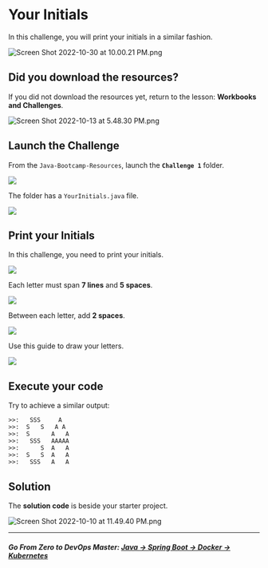 # Your Initials

In this challenge, you will print your initials in a similar fashion.

![Screen Shot 2022-10-30 at 10.00.21 PM.png](https://img-c.udemycdn.com/redactor/raw/article_lecture/2025-01-04_04-14-51-963de16a61f8e081a0ff7866de691928.png)

## Did you download the resources?

If you did not download the resources yet, return to the lesson: **Workbooks and Challenges**.

![Screen Shot 2022-10-13 at 5.48.30 PM.png](https://img-c.udemycdn.com/redactor/raw/article_lecture/2025-01-04_04-14-51-685acd745768515227ff596bdda22a0e.png)

## Launch the Challenge

From the `Java-Bootcamp-Resources`, launch the **`Challenge 1`** folder.

![](https://img-c.udemycdn.com/redactor/raw/article_lecture/2025-01-04_04-14-51-08c7da0de8d98a4705d2036a703c44d0.png)

The folder has a `YourInitials.java` file.

![](https://img-c.udemycdn.com/redactor/raw/article_lecture/2025-01-04_04-14-51-73f7a1404372376670928a8c4c6d3a03.png)

## Print your Initials

In this challenge, you need to print your initials.

![](https://img-c.udemycdn.com/redactor/raw/article_lecture/2025-01-04_04-14-51-3d4970c16e63efddbf5cc3d90e97e772.png)

Each letter must span **7 lines** and **5 spaces**.

![](https://img-c.udemycdn.com/redactor/raw/article_lecture/2025-01-04_04-14-51-11aca4d14a71149b77ff5e5684fc958b.png)

Between each letter, add **2 spaces**.

![](https://img-c.udemycdn.com/redactor/raw/article_lecture/2025-01-04_04-14-51-0786cd2dabbd7e1d944185bd0446f3e2.png)

Use this guide to draw your letters.

![](https://img-c.udemycdn.com/redactor/raw/article_lecture/2025-01-04_04-14-51-4c08c4bff917989fe4b63847c35dda54.png)

## Execute your code
Try to achieve a similar output:
```
>>:   SSS     A  
>>:  S   S   A A 
>>:  S      A   A
>>:   SSS   AAAAA
>>:      S  A   A
>>:  S   S  A   A
>>:   SSS   A   A
```

## Solution

The **solution code** is beside your starter project.

![Screen Shot 2022-10-10 at 11.49.40 PM.png](https://img-c.udemycdn.com/redactor/raw/article_lecture/2025-01-04_04-14-51-71ea1b27c1adda478d79798677ecb922.png)

-------
##### **Go From Zero to DevOps Master**: *[Java → Spring Boot → Docker → Kubernetes](https://rslim087a.github.io/zero-devops-roadmap/)*